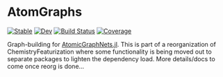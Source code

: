 # AtomGraphs

[![Stable](https://img.shields.io/badge/docs-stable-blue.svg)](https://rkurchin.github.io/AtomGraphs.jl/stable)
[![Dev](https://img.shields.io/badge/docs-dev-blue.svg)](https://rkurchin.github.io/AtomGraphs.jl/dev)
[![Build Status](https://github.com/rkurchin/AtomGraphs.jl/actions/workflows/CI.yml/badge.svg?branch=main)](https://github.com/rkurchin/AtomGraphs.jl/actions/workflows/CI.yml?query=branch%3Amain)
[![Coverage](https://codecov.io/gh/rkurchin/AtomGraphs.jl/branch/main/graph/badge.svg)](https://codecov.io/gh/rkurchin/AtomGraphs.jl)

Graph-building for [AtomicGraphNets.jl](https://github.com/Chemellia/AtomicGraphNets.jl). This is part of a reorganization of ChemistryFeaturization where some functionality is being moved out to separate packages to lighten the dependency load. More details/docs to come once reorg is done...
